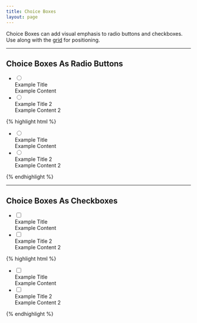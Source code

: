```yaml
---
title: Choice Boxes
layout: page
---
```


<p class="t-5">Choice Boxes can add visual emphasis to radio buttons and checkboxes. Use along with the <a href="{{site.baseurl}}/utilities/grid/">grid</a> for positioning.</p>

<hr />

<h2>Choice Boxes As Radio Buttons</h2>
<div class="container-full-width">
    <ul class="u-clearfix">
        <li class="dh-choice-box g-1_2__m">
            <input type="radio" class="dh-choice-box__radio hidden" name="example" id="example" value="example">
            <label for="example" class="dh-choice-box__label">
                <div class="dh-choice-box__title">
                    Example Title
                </div>
                <div class="dh-choice-box__content">
                    Example Content
                </div>
            </label>
        </li>
        <li class="dh-choice-box g-1_2__m">
            <input type="radio" class="dh-choice-box__radio hidden" name="example" id="example2" value="example2">
            <label for="example2" class="dh-choice-box__label">
                <div class="dh-choice-box__title">
                    Example Title 2
                </div>
                <div class="dh-choice-box__content">
                    Example Content 2
                </div>
            </label>
        </li>
    </ul>
</div>

{% highlight html %}
<div class="container-full-width">
    <ul class="u-clearfix">
        <li class="dh-choice-box g-1_2__m">
            <input type="radio" class="dh-choice-box__radio hidden" name="example" id="example" value="example">
            <label for="example" class="dh-choice-box__label">
                <div class="dh-choice-box__title">
                    Example Title
                </div>
                <div class="dh-choice-box__content">
                    Example Content
                </div>
            </label>
        </li>
        <li class="dh-choice-box g-1_2__m">
            <input type="radio" class="dh-choice-box__radio hidden" name="example" id="example2" value="example2">
            <label for="example2" class="dh-choice-box__label">
                <div class="dh-choice-box__title">
                    Example Title 2
                </div>
                <div class="dh-choice-box__content">
                    Example Content 2
                </div>
            </label>
        </li>
    </ul>
</div>
{% endhighlight %}

<hr />

<h2>Choice Boxes As Checkboxes</h2>
<div class="container-full-width">
    <ul class="u-clearfix">
        <li class="dh-choice-box g-1_2__m">
            <input type="checkbox" class="dh-choice-box__radio hidden" name="example" id="example3" value="example">
            <label for="example3" class="dh-choice-box__label">
                <div class="dh-choice-box__title">
                    Example Title
                </div>
                <div class="dh-choice-box__content">
                    Example Content
                </div>
            </label>
        </li>
        <li class="dh-choice-box g-1_2__m">
            <input type="checkbox" class="dh-choice-box__radio hidden" name="example" id="example4" value="example2">
            <label for="example4" class="dh-choice-box__label">
                <div class="dh-choice-box__title">
                    Example Title 2
                </div>
                <div class="dh-choice-box__content">
                    Example Content 2
                </div>
            </label>
        </li>
    </ul>
</div>

{% highlight html %}
<div class="container-full-width">
    <ul class="u-clearfix">
        <li class="dh-choice-box g-1_2__m">
            <input type="checkbox" class="dh-choice-box__radio hidden" name="example" id="example3" value="example">
            <label for="example3" class="dh-choice-box__label">
                <div class="dh-choice-box__title">
                    Example Title
                </div>
                <div class="dh-choice-box__content">
                    Example Content
                </div>
            </label>
        </li>
        <li class="dh-choice-box g-1_2__m">
            <input type="checkbox" class="dh-choice-box__radio hidden" name="example" id="example4" value="example2">
            <label for="example4" class="dh-choice-box__label">
                <div class="dh-choice-box__title">
                    Example Title 2
                </div>
                <div class="dh-choice-box__content">
                    Example Content 2
                </div>
            </label>
        </li>
    </ul>
</div>
{% endhighlight %}
